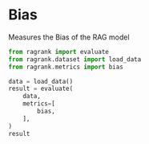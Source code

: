 # Bias

Measures the Bias of the RAG model

```python 
from ragrank import evaluate
from ragrank.dataset import load_data
from ragrank.metrics import bias

data = load_data()
result = evaluate(
    data,
    metrics=[
        bias,
    ],
)
result
```